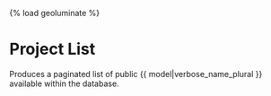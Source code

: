 {% load geoluminate %}

# Project List

Produces a paginated list of public {{ model|verbose_name_plural }} available within the database. 

